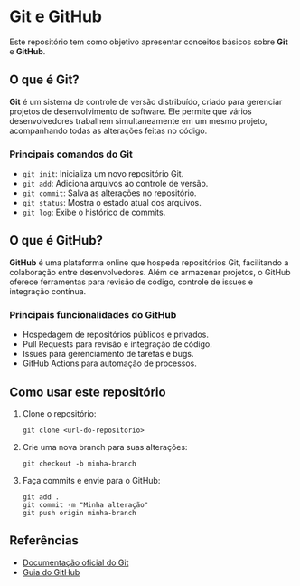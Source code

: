 # Git e GitHub

Este repositório tem como objetivo apresentar conceitos básicos sobre **Git** e **GitHub**.

## O que é Git?

**Git** é um sistema de controle de versão distribuído, criado para gerenciar projetos de desenvolvimento de software. Ele permite que vários desenvolvedores trabalhem simultaneamente em um mesmo projeto, acompanhando todas as alterações feitas no código.

### Principais comandos do Git

- `git init`: Inicializa um novo repositório Git.
- `git add`: Adiciona arquivos ao controle de versão.
- `git commit`: Salva as alterações no repositório.
- `git status`: Mostra o estado atual dos arquivos.
- `git log`: Exibe o histórico de commits.

## O que é GitHub?

**GitHub** é uma plataforma online que hospeda repositórios Git, facilitando a colaboração entre desenvolvedores. Além de armazenar projetos, o GitHub oferece ferramentas para revisão de código, controle de issues e integração contínua.

### Principais funcionalidades do GitHub

- Hospedagem de repositórios públicos e privados.
- Pull Requests para revisão e integração de código.
- Issues para gerenciamento de tarefas e bugs.
- GitHub Actions para automação de processos.

## Como usar este repositório

1. Clone o repositório:
   ```
   git clone <url-do-repositorio>
   ```
2. Crie uma nova branch para suas alterações:
   ```
   git checkout -b minha-branch
   ```
3. Faça commits e envie para o GitHub:
   ```
   git add .
   git commit -m "Minha alteração"
   git push origin minha-branch
   ```

## Referências

- [Documentação oficial do Git](https://git-scm.com/doc)
- [Guia do GitHub](https://docs.github.com/pt)